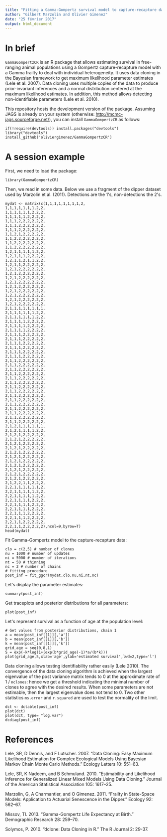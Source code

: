 ```yaml
---
title: "Fitting a Gamma-Gompertz survival model to capture-recapture data collected on free-ranging animal populations"
author: "Gilbert Marzolin and Olivier Gimenez"
date: "25 février 2017"
output: html_document
---
```


# In brief
  
`GammaGompertzCR` is an R package that allows estimating survival in free-ranging animal populations using a Gompertz capture-recapture model with a Gamma frailty to deal with individual heterogeneity. 
It uses data cloning in the Bayesian framework to get maximum likelihood parameter estimates (Lele et al. 2007). Data cloning uses multiple copies of the data to produce prior-invariant inferences and a normal distribution centered at the maximum likelihood estimates. In addition, this method allows detecting non-identifiable parameters (Lele et al. 2010).

This repository hosts the development version of the package. Assuming JAGS is already on your system (otherwise: <http://mcmc-jags.sourceforge.net/>), you can install `GammaGompertzCR` as follows:
```{r}
if(!require(devtools)) install.packages("devtools")
library("devtools")
install_github('oliviergimenez/GammaGompertzCR')
```

# A session example

First, we need to load the package:
```{r}
library(GammaGompertzCR)
```

Then, we read in some data. Below we use a fragment of the dipper dataset used by Marzolin et al. (2011). Detections are the 1's, non-detections the 2's.
```{r}
mydat <- matrix(c(1,1,1,1,1,1,1,1,2,
1,1,1,1,1,1,1,2,2,
1,1,1,1,1,1,2,2,2,
1,1,1,1,1,2,2,2,2,
1,1,1,2,2,2,2,2,2,
1,1,1,2,2,2,2,2,2,
1,1,1,2,2,2,2,2,2,
1,1,2,1,2,2,2,2,2,
1,1,2,2,2,2,2,2,2,
1,1,2,2,2,2,2,2,2,
1,1,2,2,2,2,2,2,2,
1,2,1,1,1,1,1,2,2,
1,2,1,1,1,2,2,2,2,
1,2,1,1,2,1,1,2,2,
1,2,1,1,2,2,2,2,2,
1,2,1,2,2,2,2,2,2,
1,2,1,2,2,2,2,2,2,
1,2,1,2,2,2,2,2,2,
1,2,1,2,2,2,2,2,2,
1,2,1,2,2,2,2,2,2,
1,2,1,2,2,2,2,2,2,
1,2,1,2,2,2,2,2,2,
1,2,1,2,2,2,2,2,2,
1,2,1,2,2,2,2,2,2,
2,1,1,1,1,1,1,1,1,
2,1,1,1,1,1,1,2,2,
2,1,1,1,1,1,1,2,2,
2,1,1,1,1,2,2,2,2,
2,1,1,1,1,2,2,2,2,
2,1,1,1,1,2,2,2,2,
2,1,1,1,2,2,2,2,2,
2,1,1,1,2,2,2,2,2,
2,1,1,1,2,2,2,2,2,
2,1,1,1,2,2,2,2,2,
2,1,1,1,2,2,2,2,2,
2,1,1,1,2,2,2,2,2,
2,1,1,2,2,2,2,2,2,
2,1,1,2,2,2,2,2,2,
2,1,1,2,2,2,2,2,2,
2,1,1,2,2,2,2,2,2,
2,1,1,2,2,2,2,2,2,
2,1,1,2,2,2,2,2,2,
2,1,1,2,2,2,2,2,2,
2,1,1,2,2,2,2,2,2,
2,1,1,2,2,2,2,2,2,
2,1,1,2,2,2,2,2,2,
2,1,1,2,2,2,2,2,2,
2,1,1,2,2,2,2,2,2,
2,1,1,2,2,2,2,2,2,
2,1,1,2,2,2,2,2,2,
2,1,1,2,2,2,2,2,2,
2,1,2,1,1,1,1,1,1,
2,1,2,1,1,1,1,2,2,
2,1,2,1,2,2,2,2,2,
2,1,2,1,2,2,2,2,2,
2,1,2,1,2,2,2,2,2,
2,1,2,1,2,2,2,2,2,
2,1,2,1,2,2,2,2,2,
2,1,2,1,2,2,2,2,2,
2,1,2,1,2,2,2,2,2,
2,1,2,1,2,2,2,2,2,
2,1,2,1,2,2,2,2,2,
2,1,2,1,2,2,2,2,2,
2,1,2,1,2,2,2,2,2,
2,1,2,2,1,1,2,2,2,
2,2,1,1,1,1,1,1,2,
2,2,1,1,1,1,1,2,2,
2,2,1,1,1,1,1,2,2,
2,2,1,1,1,1,2,2,2,
2,2,1,1,1,1,2,2,2,
2,2,1,1,1,1,2,2,2,
2,2,1,1,1,2,2,2,2,
2,2,1,1,1,2,2,2,2,
2,2,1,1,2,2,2,2,2,
2,2,1,1,2,2,2,2,2),ncol=9,byrow=T)
head(mydat)
```

Fit Gamma-Gompertz model to the capture-recapture data:
```{r}
clo = c(2,5) # number of clones
nu = 1000 # number of updates
ni = 5000 # number of iterations
nt = 50 # thinning
nc = 2 # number of chains
# fitting procedure
post_inf = fit_ggcr(mydat,clo,nu,ni,nt,nc)
```

Let's display the parameter estimates:      
```{r}
summary(post_inf)
```

Get traceplots and posterior distributions for all parameters:
```{r}
plot(post_inf)
```

Let's represent survival as a function of age at the population level:
```{r}
# Get values from posterior distributions, chain 1
a = mean(post_inf[[1]][,'a'])
b = mean(post_inf[[1]][,'b'])
k = mean(post_inf[[1]][,'k'])
grid_age = seq(0,8,1)
S = exp(-k*log(1+(exp(b*grid_age)-1)*a/(b*k)))
plot(grid_age,S,xlab='age',ylab='estimated survival',lwd=2,type='l')
```

Data cloning allows testing identifiability rather easily (Lele 2010). The convergence of the data cloning algorithm is achieved when the largest eigenvalue of the post variance matrix tends to 0 at the approximate rate of 1 / `nclones`: hence we get a threshold indicating the minimal number of clones to agree with the desired results. When some parameters are not estimable, then the largest eigenvalue does not tend to 0. Two other statistics `ms.error` and `r.squared` are used to test the normality of the limit.
  
```{r}
dct <- dctable(post_inf)
plot(dct)
plot(dct, type= "log.var")
dcdiag(post_inf)
```

# References

Lele, SR, D Dennis, and F Lutscher. 2007. “Data Cloning: Easy Maximum Likelihood Estimation for Complex Ecological Models Using Bayesian Markov Chain Monte Carlo Methods.” Ecology Letters 10: 551–63.

Lele, SR, K Nadeem, and B Schmuland. 2010. “Estimability and Likelihood Inference for Generalized Linear Mixed Models Using Data Cloning.” Journal of the American Statistical Association 105: 1617–25.

Marzolin, G, A Charmantier, and O Gimenez. 2011. “Frailty in State-Space Models: Application to Actuarial Senescence in the Dipper.” Ecology 92: 562–67.

Missov, TI. 2013. “Gamma-Gompertz Life Expectancy at Birth.” Demographic Research 28: 259–70.

Solymos, P. 2010. “dclone: Data Cloning in R.” The R Journal 2: 29-37.
